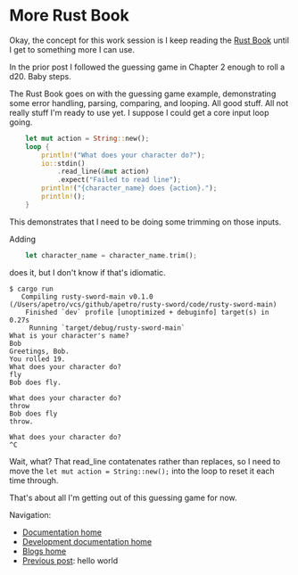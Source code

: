 # More Rust Book

Okay, the concept for this work session is I keep reading the [Rust Book](https://doc.rust-lang.org/book/) until I get to something more I can use.

In the prior post I followed the guessing game in Chapter 2 enough to roll a d20. Baby steps.

The Rust Book goes on with the guessing game example, demonstrating some error handling, parsing, comparing, and looping. All good stuff. All not really stuff I'm ready to use yet. I suppose I could get a core input loop going.

```rust
    let mut action = String::new();
    loop {
        println!("What does your character do?");
        io::stdin()
            .read_line(&mut action)
            .expect("Failed to read line");
        println!("{character_name} does {action}.");
        println!();
    }
```

This demonstrates that I need to be doing some trimming on those inputs.

Adding

```rust
    let character_name = character_name.trim();
```

does it, but I don't know if that's idiomatic.

```shell
$ cargo run
   Compiling rusty-sword-main v0.1.0 (/Users/apetro/vcs/github/apetro/rusty-sword/code/rusty-sword-main)
    Finished `dev` profile [unoptimized + debuginfo] target(s) in 0.27s
     Running `target/debug/rusty-sword-main`
What is your character's name?
Bob
Greetings, Bob.
You rolled 19.
What does your character do?
fly
Bob does fly.

What does your character do?
throw
Bob does fly
throw.

What does your character do?
^C
```

Wait, what? That read_line contatenates rather than replaces,
so I need to move the `let mut action = String::new();`
into the loop to reset it each time through.

That's about all I'm getting out of this guessing game for now.

Navigation:

+ [Documentation home](../../../README.md)
+ [Development documentation home](../../README.md)
+ [Blogs home](../README.md)
+ [Previous post](../002-rust-book/README.md): hello world
